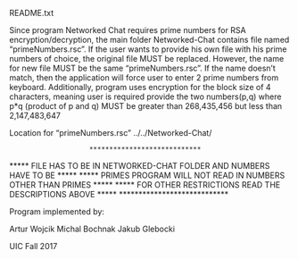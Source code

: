 
README.txt

Since program Networked Chat requires prime numbers for RSA encryption/decryption, 
the main folder Networked-Chat contains file named “primeNumbers.rsc”. 
If the user wants to provide his own file with his prime numbers of choice, 
the original file MUST be replaced. However, the name for new file MUST be the 
same “primeNumbers.rsc”. If the name doesn’t match, then the application will force 
user to enter 2 prime numbers from keyboard. Additionally, program uses encryption for 
the block size of 4 characters, meaning user is required provide the two numbers(p,q) 
where p*q (product of p and q) MUST be greater than 268,435,456 but less than 2,147,483,647 

Location for “primeNumbers.rsc”
../../Networked-Chat/

                        ****************************
*****  FILE HAS TO BE IN NETWORKED-CHAT FOLDER AND NUMBERS HAVE TO BE  *****
*****     PRIMES PROGRAM WILL NOT READ IN NUMBERS OTHER THAN PRIMES    *****
*****        FOR OTHER RESTRICTIONS READ THE DESCRIPTIONS ABOVE        *****
                        ****************************
                        
Program implemented by: 

Artur Wojcik
Michal Bochnak 
Jakub Glebocki

UIC Fall 2017
